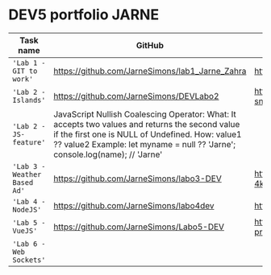 # DEV5 portfolio JARNE

| Task name                    | GitHub     | CodeSandBox   |
| ---------------------------- | ---------- | ------------  |
| `'Lab 1 - GIT to work'`      | https://github.com/JarneSimons/lab1_Jarne_Zahra | https://7xp5r7.csb.app/ |
| `'Lab 2 - Islands'`          | https://github.com/JarneSimons/DEVLabo2           | https://codesandbox.io/s/compassionate-snow-4qdxxm?file=/index.html              |
| `'Lab 2 - JS-feature'`       | JavaScript Nullish Coalescing Operator: What: It accepts two values and returns the second value if the first one is NULL of Undefined. How: value1 ?? value2 Example: let myname = null ?? 'Jarne'; console.log(name); // 'Jarne'           |
| `'Lab 3 - Weather Based Ad'` | https://github.com/JarneSimons/labo3-DEV           | https://codesandbox.io/s/labo3-dev-4klxn8?file=/index.html               |
| `'Lab 4 - NodeJS'`           | https://github.com/JarneSimons/labo4dev           | https://d88lcx.csb.app/              |
| `'Lab 5 - VueJS'`            | https://github.com/JarneSimons/Labo5-DEV           | https://labo5-dev-jarne-simons-projects.vercel.app/                |
| `'Lab 6 - Web Sockets'`      |            |               |